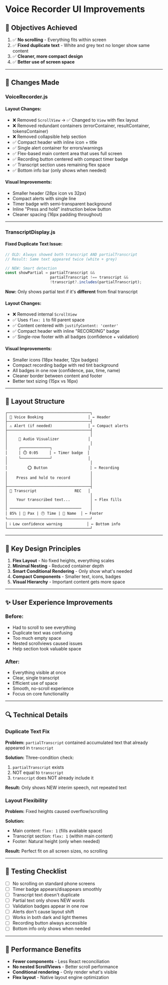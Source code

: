 # Voice Recorder UI Improvements

## 🎯 Objectives Achieved

1. ✅ **No scrolling** - Everything fits within screen
2. ✅ **Fixed duplicate text** - White and grey text no longer show same content
3. ✅ **Cleaner, more compact design**
4. ✅ **Better use of screen space**

---

## 🔧 Changes Made

### **VoiceRecorder.js**

#### **Layout Changes:**
- ❌ Removed `ScrollView` → ✅ Changed to `View` with flex layout
- ❌ Removed redundant containers (errorContainer, resultContainer, tokensContainer)
- ❌ Removed collapsible help section
- ✅ Compact header with inline icon + title
- ✅ Single alert container for errors/warnings
- ✅ Flex-based main content area that uses full screen
- ✅ Recording button centered with compact timer badge
- ✅ Transcript section uses remaining flex space
- ✅ Bottom info bar (only shows when needed)

#### **Visual Improvements:**
- Smaller header (28px icon vs 32px)
- Compact alerts with single line
- Timer badge with semi-transparent background
- Inline "Press and hold" instruction below button
- Cleaner spacing (16px padding throughout)

---

### **TranscriptDisplay.js**

#### **Fixed Duplicate Text Issue:**
```javascript
// OLD: Always showed both transcript AND partialTranscript
// Result: Same text appeared twice (white + grey)

// NEW: Smart detection
const showPartial = partialTranscript && 
                    partialTranscript !== transcript && 
                    !transcript?.includes(partialTranscript);
```
**Now:** Only shows partial text if it's **different** from final transcript

#### **Layout Changes:**
- ❌ Removed internal `ScrollView`
- ✅ Uses `flex: 1` to fill parent space
- ✅ Content centered with `justifyContent: 'center'`
- ✅ Compact header with inline "RECORDING" badge
- ✅ Single-row footer with all badges (confidence + validation)

#### **Visual Improvements:**
- Smaller icons (18px header, 12px badges)
- Compact recording badge with red tint background
- All badges in one row (confidence, pax, time, name)
- Cleaner border between content and footer
- Better text sizing (15px vs 16px)

---

## 📐 Layout Structure

```
┌─────────────────────────────────────┐
│ 🎤 Voice Booking                    │ ← Header
├─────────────────────────────────────┤
│ ⚠️ Alert (if needed)                │ ← Compact alerts
├─────────────────────────────────────┤
│                                     │
│     🌊 Audio Visualizer             │
│                                     │
│     ┌─────────────┐                │
│     │ ⏱️ 0:05     │ ← Timer badge  │
│     └─────────────┘                │
│                                     │
│         ⭕ Button                   │ ← Recording
│                                     │
│    Press and hold to record         │
│                                     │
├─────────────────────────────────────┤
│ 📝 Transcript                 REC   │
│                                     │
│    Your transcribed text...         │ ← Flex fills
│                                     │
│ ────────────────────────────────    │
│ 85% | 👥 Pax | 🕐 Time | 👤 Name  │ ← Footer
└─────────────────────────────────────┘
│ ℹ️ Low confidence warning           │ ← Bottom info
└─────────────────────────────────────┘
```

---

## 🎨 Key Design Principles

1. **Flex Layout** - No fixed heights, everything scales
2. **Minimal Nesting** - Reduced container depth
3. **Smart Conditional Rendering** - Only show what's needed
4. **Compact Components** - Smaller text, icons, badges
5. **Visual Hierarchy** - Important content gets more space

---

## ✨ User Experience Improvements

### Before:
- Had to scroll to see everything
- Duplicate text was confusing
- Too much empty space
- Nested scrollviews caused issues
- Help section took valuable space

### After:
- Everything visible at once
- Clear, single transcript
- Efficient use of space
- Smooth, no-scroll experience
- Focus on core functionality

---

## 🔍 Technical Details

### Duplicate Text Fix
**Problem:** `partialTranscript` contained accumulated text that already appeared in `transcript`

**Solution:** Three-condition check:
1. `partialTranscript` exists
2. NOT equal to `transcript`
3. `transcript` does NOT already include it

**Result:** Only shows NEW interim speech, not repeated text

### Layout Flexibility
**Problem:** Fixed heights caused overflow/scrolling

**Solution:** 
- Main content: `flex: 1` (fills available space)
- Transcript section: `flex: 1` (within main content)
- Footer: Natural height (only when needed)

**Result:** Perfect fit on all screen sizes, no scrolling

---

## 📱 Testing Checklist

- [ ] No scrolling on standard phone screens
- [ ] Timer badge appears/disappears smoothly
- [ ] Transcript text doesn't duplicate
- [ ] Partial text only shows NEW words
- [ ] Validation badges appear in one row
- [ ] Alerts don't cause layout shift
- [ ] Works in both dark and light themes
- [ ] Recording button always accessible
- [ ] Bottom info only shows when needed

---

## 🚀 Performance Benefits

- **Fewer components** - Less React reconciliation
- **No nested ScrollViews** - Better scroll performance  
- **Conditional rendering** - Only render what's visible
- **Flex layout** - Native layout engine optimization
